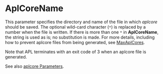 <h1 class="heading"><span class="name">AplCoreName</span></h1>

This parameter specifies the directory and name of the file in which *aplcore* should be saved. The optional wild-card character (`*`) is replaced by a number when the file is written. If there is more than one `*` in **AplCoreName**, the string is used as is; no substitution is made. For more details, including how to prevent aplcore files from being generated, see [MaxAplCores](maxaplcores.md).

Note that APL terminates with an exit code of 3 when an aplcore file is generated.

See also [aplcore Parameters](../../../language-reference-guide/primitive-operators/i-beam/aplcore-parameters).

